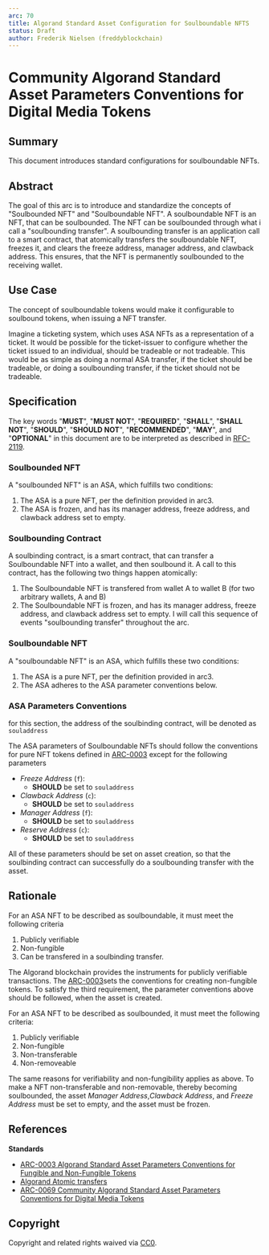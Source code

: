 ```yaml
---
arc: 70
title: Algorand Standard Asset Configuration for Soulboundable NFTS
status: Draft
author: Frederik Nielsen (freddyblockchain)
---
```


# Community Algorand Standard Asset Parameters Conventions for Digital Media Tokens

## Summary

This document introduces standard configurations for soulboundable NFTs. 

## Abstract

The goal of this arc is to introduce and standardize the concepts of "Soulbounded NFT" and "Soulboundable NFT".
A soulboundable NFT is an NFT, that can be soulbounded. The NFT can be soulbounded through what i call a "soulbounding transfer".
A soulbounding transfer is an application call to a smart contract, that atomically transfers the soulboundable NFT, freezes it,
and clears the freeze address, manager address, and clawback address. This ensures, that the NFT is permanently soulbounded to the 
receiving wallet.  

## Use Case
The concept of soulboundable tokens would make it configurable to soulbound tokens, when issuing a NFT transfer. 

Imagine a ticketing system, which uses ASA NFTs as a representation of a ticket. It would be possible for the ticket-issuer
to configure whether the ticket issued to an individual, should be tradeable or not tradeable. This would be as simple as 
doing a normal ASA transfer, if the ticket should be tradeable, or doing a soulbounding transfer, if the ticket should not
be tradeable. 


## Specification

The key words "**MUST**", "**MUST NOT**", "**REQUIRED**", "**SHALL**", "**SHALL NOT**", "**SHOULD**", "**SHOULD NOT**", "**RECOMMENDED**", "**MAY**", and "**OPTIONAL**" in this document are to be interpreted as described in [RFC-2119](https://www.ietf.org/rfc/rfc2119.txt).

### Soulbounded NFT
A "soulbounded NFT" is an ASA, which fulfills two conditions: 
1. The ASA is a pure NFT, per the definition provided in arc3.
2. The ASA is frozen, and has its manager address, freeze address, and clawback address set to empty.

### Soulbounding Contract
A soulbinding contract, is a smart contract, that can transfer a Soulboundable NFT into a
wallet, and then soulbound it. A call to this contract, has the following two things happen atomically:
1. The Soulboundable NFT is transfered from wallet A to wallet B (for two arbitrary wallets, A and B)
2. The Soulboundable NFT is frozen, and has its manager address, freeze address, and clawback address set to empty.
I will call this sequence of events "soulbounding transfer" throughout the arc. 

### Soulboundable NFT
A "soulboundable NFT" is an ASA, which fulfills these two conditions:
1. The ASA is a pure NFT, per the definition provided in arc3.
2. The ASA adheres to the ASA parameter conventions below.

### ASA Parameters Conventions

for this section, the address of the soulbinding contract, will be denoted as `souladdress` 

The ASA parameters of Soulboundable NFTs should follow the conventions for pure NFT tokens defined in [ARC-0003](https://arc.algorand.foundation/ARCs/arc-0003) except for the following parameters

* *Freeze Address* (`f`): 
    * **SHOULD** be set to `souladdress` 
* *Clawback Address* (`c`): 
    * **SHOULD** be set to `souladdress` 
* *Manager Address* (`f`): 
    * **SHOULD** be set to `souladdress` 
* *Reserve Address* (`c`): 
    * **SHOULD** be set to `souladdress` 


All of these parameters should be set on asset creation, 
so that the soulbinding contract can successfully do a soulbounding transfer with the asset.

## Rationale

For an ASA NFT to be described as soulboundable, it must meet the following criteria
1. Publicly verifiable
2. Non-fungible
3. Can be transfered in a soulbinding transfer.

The Algorand blockchain provides the instruments for publicly verifiable transactions.
The [ARC-0003](https://arc.algorand.foundation/ARCs/arc-0003)sets the conventions for creating non-fungible tokens. 
To satisfy the third requirement, the parameter conventions above should be followed, when the asset is created. 

For an ASA NFT to be described as soulbounded, it must meet the following criteria:
1. Publicly verifiable
2. Non-fungible
3. Non-transferable
4. Non-removeable

The same reasons for verifiability and non-fungibility applies as above. 
To make a NFT non-transferable and non-removable, thereby becoming soulbounded, the asset _Manager Address_,_Clawback Address_, and _Freeze Address_ must be set to empty, and the asset must be frozen.
## References

**Standards**
- [ARC-0003 Algorand Standard Asset Parameters Conventions for Fungible and Non-Fungible Tokens](https://arc.algorand.foundation/ARCs/arc-0003)
- [Algorand Atomic transfers](https://developer.algorand.org/docs/get-details/atomic_transfers/)
- [ARC-0069 Community Algorand Standard Asset Parameters Conventions for Digital Media Tokens](https://arc.algorand.foundation/ARCs/arc-0069)

## Copyright

Copyright and related rights waived via [CC0](https://creativecommons.org/publicdomain/zero/1.0/).
